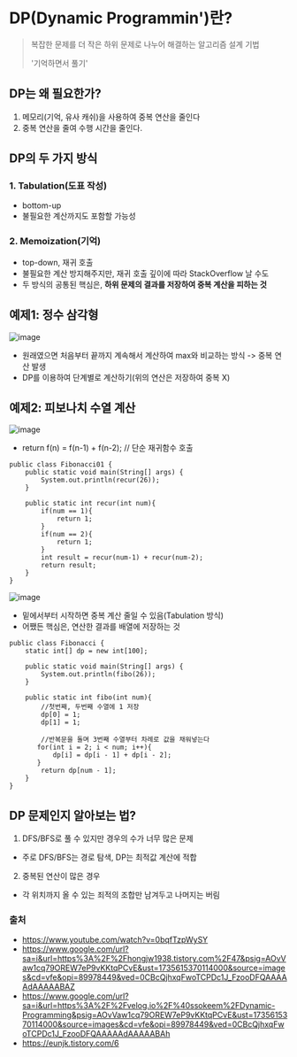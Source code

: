 # DP(Dynamic Programmin')란?
> 복잡한 문제를 더 작은 하위 문제로 나누어 해결하는 알고리즘 설계 기법
>
> '기억하면서 풀기'
## DP는 왜 필요한가?
1. 메모리(기억, 유사 캐쉬)을 사용하여 중복 연산을 줄인다
2. 중복 연산을 줄여 수행 시간을 줄인다.
## DP의 두 가지 방식
### 1. Tabulation(도표 작성)
- bottom-up
- 불필요한 계산까지도 포함할 가능성
### 2. Memoization(기억)
- top-down, 재귀 호출
- 불필요한 계산 방지해주지만, 재귀 호출 깊이에 따라 StackOverflow 날 수도
- 두 방식의 공통된 핵심은, **하위 문제의 결과를 저장하여 중복 계산을 피하는 것**
## 예제1: 정수 삼각형
![image](https://github.com/user-attachments/assets/436c3685-e53e-4ca9-b6d2-0708507040e9)
- 원래였으면 처음부터 끝까지 계속해서 계산하여 max와 비교하는 방식 -> 중복 연산 발생
- DP를 이용하여 단계별로 계산하기(위의 연산은 저장하여 중복 X)
## 예제2: 피보나치 수열 계산
![image](https://github.com/user-attachments/assets/6e285e86-1374-48b0-a330-50d9c33cb205)
- return f(n) = f(n-1) + f(n-2); // 단순 재귀함수 호출
```
public class Fibonacci01 {
    public static void main(String[] args) {
        System.out.println(recur(26));
    }

    public static int recur(int num){
        if(num == 1){
            return 1;
        }
        if(num == 2){
            return 1;
        }
        int result = recur(num-1) + recur(num-2);
        return result;
    }
}
```
![image](https://github.com/user-attachments/assets/da5a8dd9-e3d7-4895-94d2-50bd766e647d)
- 밑에서부터 시작하면 중복 계산 줄일 수 있음(Tabulation 방식)
- 어쨌든 핵심은, 연산한 결과를 배열에 저장하는 것
```
public class Fibonacci {
    static int[] dp = new int[100];

    public static void main(String[] args) {
        System.out.println(fibo(26));
    }

    public static int fibo(int num){
        //첫번째, 두번째 수열에 1 저장
        dp[0] = 1;
        dp[1] = 1;
        
        //반복문을 돌며 3번째 수열부터 차례로 값을 채워넣는다
       for(int i = 2; i < num; i++){
           dp[i] = dp[i - 1] + dp[i - 2];
       }
        return dp[num - 1];
    }
}
```
## DP 문제인지 알아보는 법?
1. DFS/BFS로 풀 수 있지만 경우의 수가 너무 많은 문제
  - 주로 DFS/BFS는 경로 탐색, DP는 최적값 계산에 적합
2. 중복된 연산이 많은 경우
  - 각 위치까지 올 수 있는 죄적의 조합만 남겨두고 나머지는 버림

### 출처
- https://www.youtube.com/watch?v=0bqfTzpWySY
- https://www.google.com/url?sa=i&url=https%3A%2F%2Fhongjw1938.tistory.com%2F47&psig=AOvVaw1cq79OREW7eP9vKKtqPCvE&ust=1735615370114000&source=images&cd=vfe&opi=89978449&ved=0CBcQjhxqFwoTCPDc1J_FzooDFQAAAAAdAAAAABAZ
- https://www.google.com/url?sa=i&url=https%3A%2F%2Fvelog.io%2F%40ssokeem%2FDynamic-Programming&psig=AOvVaw1cq79OREW7eP9vKKtqPCvE&ust=1735615370114000&source=images&cd=vfe&opi=89978449&ved=0CBcQjhxqFwoTCPDc1J_FzooDFQAAAAAdAAAAABAh
- https://eunjk.tistory.com/6
